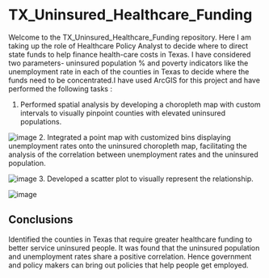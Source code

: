 # TX_Uninsured_Healthcare_Funding
Welcome to the TX_Uninsured_Healthcare_Funding repository. Here I am taking up the role of Healthcare Policy Analyst to decide where to direct state funds to help finance health-care costs in Texas. I have considered two parameters- uninsured population % and poverty indicators like the unemployment rate in each of the counties in Texas to decide where the funds need to be concentrated.I have used ArcGIS for this project and have performed the following tasks :

1. Performed spatial analysis by developing a choropleth map with custom intervals to visually pinpoint counties with elevated uninsured populations.

![image](https://github.com/PHANINDRA25/TX_Uninsured_Healthcare_Funding/assets/136892334/d2524c1b-dacb-4000-980c-094f88014ba0)
2. Integrated a point map with customized bins displaying unemployment rates onto the uninsured choropleth map, facilitating the analysis of the correlation between unemployment rates and the uninsured population.

![image](https://github.com/PHANINDRA25/TX_Uninsured_Healthcare_Funding/assets/136892334/3de9a9d9-931d-4fa8-9950-0cee535734ef)
3. Developed a scatter plot to visually represent the relationship.

![image](https://github.com/PHANINDRA25/TX_Uninsured_Healthcare_Funding/assets/136892334/e2c5b4d7-cebb-44f4-85eb-876f0a1ec4f4)


## Conclusions 
Identified the counties in Texas that require greater healthcare funding to better service uninsured people. 
It was found that the uninsured population and unemployment rates share a positive correlation. Hence government and policy makers can bring out policies that help people get employed.

